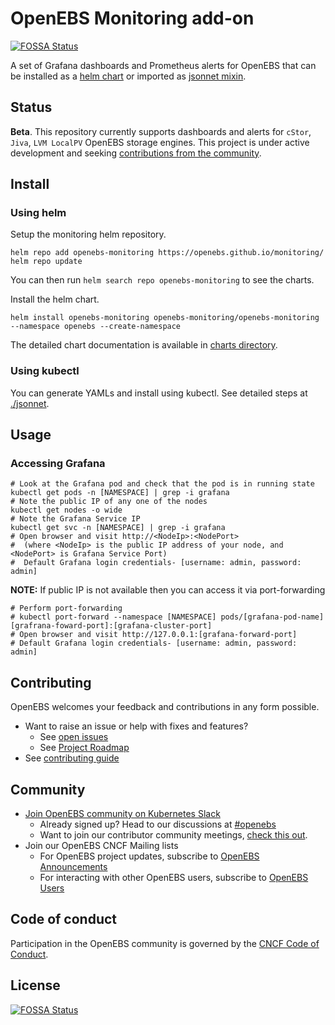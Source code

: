 # OpenEBS Monitoring add-on

[![FOSSA Status](https://app.fossa.com/api/projects/git%2Bgithub.com%2Fopenebs%2Fmonitoring.svg?type=shield)](https://app.fossa.com/projects/git%2Bgithub.com%2Fopenebs%2Fmonitoring?ref=badge_shield)

A set of Grafana dashboards and Prometheus alerts for OpenEBS that can be installed as a [helm chart](./deploy/charts/) or imported as [jsonnet mixin](./jsonnet/).

## Status

**Beta**. This repository currently supports dashboards and alerts for `cStor`, `Jiva`, `LVM LocalPV` OpenEBS storage engines.
This project is under active development and seeking [contributions from the community](#contributing).


## Install

### Using helm

Setup the monitoring helm repository.

```console
helm repo add openebs-monitoring https://openebs.github.io/monitoring/
helm repo update
```

You can then run `helm search repo openebs-monitoring` to see the charts.

Install the helm chart. 
```
helm install openebs-monitoring openebs-monitoring/openebs-monitoring --namespace openebs --create-namespace
```

The detailed chart documentation is available in [charts directory](/deploy/charts/README.md).

### Using kubectl

You can generate YAMLs and install using kubectl. See detailed steps at [./jsonnet](/jsonnet/README.md).

## Usage

### Accessing Grafana

```console
# Look at the Grafana pod and check that the pod is in running state
kubectl get pods -n [NAMESPACE] | grep -i grafana
# Note the public IP of any one of the nodes
kubectl get nodes -o wide
# Note the Grafana Service IP
kubectl get svc -n [NAMESPACE] | grep -i grafana
# Open browser and visit http://<NodeIp>:<NodePort> 
#  (where <NodeIp> is the public IP address of your node, and <NodePort> is Grafana Service Port)
#  Default Grafana login credentials- [username: admin, password: admin]
```

**NOTE:** If public IP is not available then you can access it via port-forwarding

```console
# Perform port-forwarding
# kubectl port-forward --namespace [NAMESPACE] pods/[grafana-pod-name] [grafrana-foward-port]:[grafana-cluster-port]
# Open browser and visit http://127.0.0.1:[grafana-forward-port]
# Default Grafana login credentials- [username: admin, password: admin]
```


## Contributing

OpenEBS welcomes your feedback and contributions in any form possible.

- Want to raise an issue or help with fixes and features?
    - See [open issues](https://github.com/openebs/monitoring/issues)
    - See [Project Roadmap](https://github.com/orgs/openebs/projects/41)
- See [contributing guide](./CONTRIBUTING.md)

## Community

- [Join OpenEBS community on Kubernetes Slack](https://kubernetes.slack.com)
  - Already signed up? Head to our discussions at [#openebs](https://kubernetes.slack.com/messages/openebs/)
  - Want to join our contributor community meetings, [check this out](https://github.com/openebs/openebs/blob/HEAD/community/README.md).
- Join our OpenEBS CNCF Mailing lists
  - For OpenEBS project updates, subscribe to [OpenEBS Announcements](https://lists.cncf.io/g/cncf-openebs-announcements)
  - For interacting with other OpenEBS users, subscribe to [OpenEBS Users](https://lists.cncf.io/g/cncf-openebs-users)

## Code of conduct

Participation in the OpenEBS community is governed by the [CNCF Code of Conduct](https://github.com/cncf/foundation/blob/HEAD/code-of-conduct.md).


## License
[![FOSSA Status](https://app.fossa.com/api/projects/git%2Bgithub.com%2Fopenebs%2Fmonitoring.svg?type=large)](https://app.fossa.com/projects/git%2Bgithub.com%2Fopenebs%2Fmonitoring?ref=badge_large)
